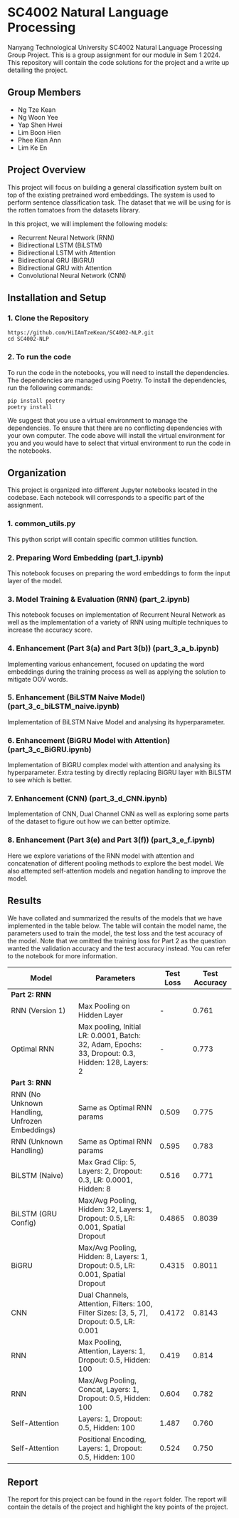 # SC4002 Natural Language Processing

Nanyang Technological University SC4002 Natural Language Processing Group Project.
This is a group assignment for our module in Sem 1 2024. This repository will 
contain the code solutions for the project and a write up detailing the project.

## Group Members
- Ng Tze Kean
- Ng Woon Yee
- Yap Shen Hwei
- Lim Boon Hien
- Phee Kian Ann
- Lim Ke En

## Project Overview
This project will focus on building a general classification system built on top of
the existing pretrained word embeddings. The system is used to perform sentence
classification task. The dataset that we will be using for is the rotten tomatoes
from the datasets library.

In this project, we will implement the following models:
- Recurrent Neural Network (RNN)
- Bidirectional LSTM (BiLSTM)
- Bidirectional LSTM with Attention
- Bidirectional GRU (BiGRU)
- Bidirectional GRU with Attention
- Convolutional Neural Network (CNN)

## Installation and Setup

### 1. Clone the Repository

```shell
https://github.com/HiIAmTzeKean/SC4002-NLP.git
cd SC4002-NLP
```

### 2. To run the code
To run the code in the notebooks, you will need to install the dependencies. The
dependencies are managed using Poetry. To install the dependencies, run the
following commands:

```shell
pip install poetry
poetry install
```

We suggest that you use a virtual environment to manage the dependencies. To
ensure that there are no conflicting dependencies with your own computer. The
code above will install the virtual environment for you and you would have to
select that virtual environment to run the code in the notebooks.


## Organization
This project is organized into different Jupyter notebooks located in the codebase. 
Each notebook will corresponds to a specific part of the assignment. 

### 1. common_utils.py
This python script will contain specific common utilities function. 

### 2. Preparing Word Embedding (part_1.ipynb)
This notebook focuses on preparing the word embeddings to form the input layer of the 
model. 

### 3. Model Training & Evaluation (RNN) (part_2.ipynb)
This notebook focuses on implementation of Recurrent Neural Network as well as the implementation
of a variety of RNN using multiple techniques to increase the accuracy score. 

### 4. Enhancement (Part 3(a) and Part 3(b)) (part_3_a_b.ipynb)
Implementing various enhancement, focused on updating the word embeddings during the training process
as well as applying the solution to mitigate OOV words. 

### 5. Enhancement (BiLSTM Naive Model) (part_3_c_biLSTM_naive.ipynb)
Implementation of BiLSTM Naive Model and analysing its hyperparameter. 

### 6. Enhancement (BiGRU Model with Attention) (part_3_c_BiGRU.ipynb)
Implementation of BiGRU complex model with attention and analysing its hyperparameter. Extra testing by directly replacing BiGRU layer with BiLSTM to see which is better.

### 7. Enhancement (CNN) (part_3_d_CNN.ipynb)
Implementation of CNN, Dual Channel CNN as well as exploring some parts of the
dataset to figure out how we can better optimize.

### 8. Enhancement (Part 3(e) and Part 3(f)) (part_3_e_f.ipynb)
Here we explore variations of the RNN model with attention and concatenation of
different pooling methods to explore the best model. We also attempted 
self-attention models and negation handling to improve the model.

## Results

We have collated and summarized the results of the models that we have implemented
in the table below. The table will contain the model name, the parameters used
to train the model, the test loss and the test accuracy of the model. Note that
we omitted the training loss for Part 2 as the question wanted the validation
accuracy and the test accuracy instead. You can refer to the notebook for
more information.

| Model | Parameters | Test Loss | Test Accuracy |
|---|---|---|---|
| **Part 2: RNN** |  |  |  |
| RNN (Version 1) | Max Pooling on Hidden Layer | - | 0.761 |
| Optimal RNN | Max pooling, Initial LR: 0.0001, Batch: 32, Adam, Epochs: 33, Dropout: 0.3, Hidden: 128, Layers: 2 | - | 0.773 |
| **Part 3: RNN** |  |  |  |
| RNN (No Unknown Handling, Unfrozen Embeddings) | Same as Optimal RNN params | 0.509 | 0.775 |
| RNN (Unknown Handling) | Same as Optimal RNN params | 0.595 | 0.783 |
| BiLSTM (Naive) | Max Grad Clip: 5, Layers: 2, Dropout: 0.3, LR: 0.0001, Hidden: 8 | 0.516 | 0.771 |
| BiLSTM (GRU Config) | Max/Avg Pooling, Hidden: 32, Layers: 1, Dropout: 0.5, LR: 0.001, Spatial Dropout | 0.4865 | 0.8039 |
| BiGRU | Max/Avg Pooling, Hidden: 8, Layers: 1, Dropout: 0.5, LR: 0.001, Spatial Dropout | 0.4315 | 0.8011 |
| CNN | Dual Channels, Attention, Filters: 100, Filter Sizes: [3, 5, 7], Dropout: 0.5, LR: 0.001 | 0.4172 | 0.8143 |
| RNN | Max Pooling, Attention, Layers: 1, Dropout: 0.5, Hidden: 100 | 0.419 | 0.814 |
| RNN | Max/Avg Pooling, Concat, Layers: 1, Dropout: 0.5, Hidden: 100 | 0.604 | 0.782 |
| Self-Attention | Layers: 1, Dropout: 0.5, Hidden: 100 | 1.487 | 0.760 |
| Self-Attention | Positional Encoding, Layers: 1, Dropout: 0.5, Hidden: 100 | 0.524 | 0.750 |

## Report

The report for this project can be found in the `report` folder. The report will
contain the details of the project and highlight the key points of the project.